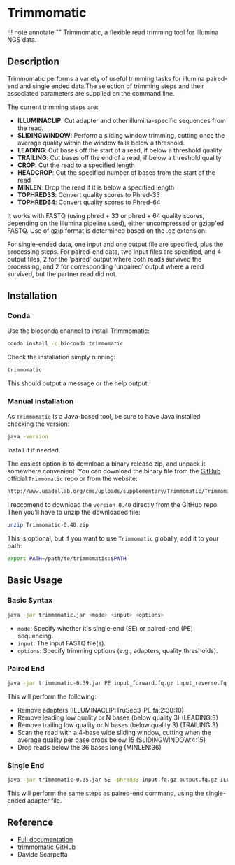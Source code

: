 # Trimmomatic

!!! note annotate ""
    Trimmomatic, a  flexible read trimming tool for Illumina NGS data.

## Description

Trimmomatic performs a variety of useful trimming tasks for illumina paired-end and single ended data.The selection of trimming steps and their associated parameters are supplied on the command line.

The current trimming steps are:

- **ILLUMINACLIP**: Cut adapter and other illumina-specific sequences from the read.
- **SLIDINGWINDOW**: Perform a sliding window trimming, cutting once the average quality within the window falls below a threshold.
- **LEADING**: Cut bases off the start of a read, if below a threshold quality
- **TRAILING**: Cut bases off the end of a read, if below a threshold quality
- **CROP**: Cut the read to a specified length
- **HEADCROP**: Cut the specified number of bases from the start of the read
- **MINLEN**: Drop the read if it is below a specified length
- **TOPHRED33**: Convert quality scores to Phred-33
- **TOPHRED64**: Convert quality scores to Phred-64

It works with FASTQ (using phred + 33 or phred + 64 quality scores, depending on the Illumina pipeline used), either uncompressed or gzipp'ed FASTQ. Use of gzip format is determined based on the .gz extension.

For single-ended data, one input and one output file are specified, plus the processing steps. For paired-end data, two input files are specified, and 4 output files, 2 for the 'paired' output where both reads survived the processing, and 2 for corresponding 'unpaired' output where a read survived, but the partner read did not.

## Installation

### Conda

Use the bioconda channel to install Trimmomatic:

```bash
conda install -c bioconda trimmomatic
```

Check the installation simply running:

```bash
trimmomatic
```

This should output a message or the help output.

### Manual Installation

As `Trimmomatic` is a Java-based tool, be sure to have Java installed checking the version:

```bash
java -version
```

Install it if needed.

The easiest option is to download a binary release zip, and unpack it somewhere convenient.
You can download the binary file from the [GitHub](https://github.com/timflutre/trimmomatic) official `Trimmomatic` repo or from the website:

```bash
http://www.usadellab.org/cms/uploads/supplementary/Trimmomatic/Trimmomatic-0.39.zip
```

I reccomend to download the `version 0.40` directly from the GitHub repo.
Then you'll have to unzip the downloaded file:

```bash
unzip Trimmomatic-0.40.zip
```

This is optional, but if you want to use `Trimmomatic` globally, add it to your path:

```bash
export PATH=/path/to/trimmomatic:$PATH
```

## Basic Usage

### Basic Syntax

```bash
java -jar trimmomatic.jar <mode> <input> <options>
```

- `mode`: Specify whether it's single-end (SE) or paired-end (PE) sequencing.
- `input`: The input FASTQ file(s).
- `options`: Specify trimming options (e.g., adapters, quality thresholds).

### Paired End

```bash
java -jar trimmomatic-0.39.jar PE input_forward.fq.gz input_reverse.fq.gz output_forward_paired.fq.gz output_forward_unpaired.fq.gz output_reverse_paired.fq.gz output_reverse_unpaired.fq.gz ILLUMINACLIP:TruSeq3-PE.fa:2:30:10:2:True LEADING:3 TRAILING:3 MINLEN:36
```

This will perform the following:

- Remove adapters (ILLUMINACLIP:TruSeq3-PE.fa:2:30:10)
- Remove leading low quality or N bases (below quality 3) (LEADING:3)
- Remove trailing low quality or N bases (below quality 3) (TRAILING:3)
- Scan the read with a 4-base wide sliding window, cutting when the average quality per base drops below 15 (SLIDINGWINDOW:4:15)
- Drop reads below the 36 bases long (MINLEN:36)

### Single End

```bash
java -jar trimmomatic-0.35.jar SE -phred33 input.fq.gz output.fq.gz ILLUMINACLIP:TruSeq3-SE:2:30:10 LEADING:3 TRAILING:3 SLIDINGWINDOW:4:15 MINLEN:36
```

This will perform the same steps as paired-end command, using the single-ended adapter file.

## Reference

- [Full documentation](http://www.usadellab.org/cms/?page=trimmomatic)
- [trimmomatic GitHub](https://github.com/timflutre/trimmomatic)
- Davide Scarpetta
